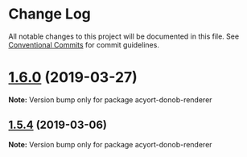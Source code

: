 # Change Log

All notable changes to this project will be documented in this file.
See [Conventional Commits](https://conventionalcommits.org) for commit guidelines.

# [1.6.0](https://github.com/zWingz/acyort-donob-plugins/compare/v1.5.5...v1.6.0) (2019-03-27)

**Note:** Version bump only for package acyort-donob-renderer





## [1.5.4](https://github.com/zWingz/acyort-donob-plugins/compare/v1.5.3...v1.5.4) (2019-03-06)

**Note:** Version bump only for package acyort-donob-renderer
